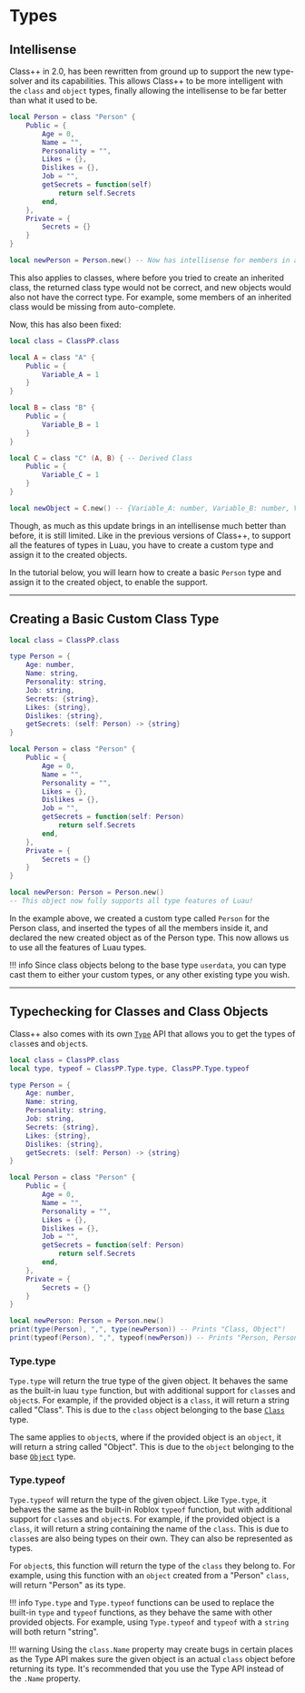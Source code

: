 # Types

## Intellisense

Class++ in 2.0, has been rewritten from ground up to support the new type-solver and its capabilities. 
This allows Class++ to be more intelligent with the `class` and `object` types, finally allowing the intellisense to be far better than what it used to be. 

```lua
local Person = class "Person" {
	Public = {
		Age = 0,
		Name = "",
		Personality = "",
		Likes = {},
		Dislikes = {},
		Job = "",
		getSecrets = function(self)
			return self.Secrets
		end,
	},
	Private = {
		Secrets = {}
	}
}

local newPerson = Person.new() -- Now has intellisense for members in all access specifiers, and obtains the correct types for every member!
```

This also applies to classes, where before you tried to create an inherited class, the returned class type would not be correct, and new objects would also not have the correct type. For example, some members of an inherited class would be missing from auto-complete.

Now, this has also been fixed:

```lua
local class = ClassPP.class

local A = class "A" { 
    Public = {
        Variable_A = 1
    }
}

local B = class "B" { 
    Public = {
        Variable_B = 1
    }
}

local C = class "C" (A, B) { -- Derived Class
    Public = {
        Variable_C = 1
    }
}

local newObject = C.new() -- {Variable_A: number, Variable_B: number, Variable_C: number}
```

Though, as much as this update brings in an intellisense much better than before, it is still limited. Like in the previous versions of Class++, to support all the features of types in Luau, you have to create a custom type and assign it to the created objects.

In the tutorial below, you will learn how to create a basic `Person` type and assign it to the created object, to enable the support.

----

## Creating a Basic Custom Class Type

```lua
local class = ClassPP.class

type Person = {
	Age: number,
	Name: string,
	Personality: string,
	Job: string,
	Secrets: {string},
	Likes: {string},
	Dislikes: {string},
	getSecrets: (self: Person) -> {string}
}

local Person = class "Person" {
	Public = {
		Age = 0,
		Name = "",
		Personality = "",
		Likes = {},
		Dislikes = {},
		Job = "",
		getSecrets = function(self: Person)
			return self.Secrets
		end,
	},
	Private = {
		Secrets = {}
	}
}

local newPerson: Person = Person.new()
-- This object now fully supports all type features of Luau!
```

In the example above, we created a custom type called `Person` for the Person class, and inserted the types of all the members inside it, and declared the new created object as of the Person type. This now allows us to use all the features of Luau types.

!!! info
    Since class objects belong to the base type `userdata`, you can type cast them to either your custom types, or any other existing type you wish.

----

## Typechecking for Classes and Class Objects

Class++ also comes with its own [`Type`](../api-reference/classFunctions/type/type.md) API that allows you to get the types of `class`es and `object`s.

```lua
local class = ClassPP.class
local type, typeof = ClassPP.Type.type, ClassPP.Type.typeof

type Person = {
	Age: number,
	Name: string,
	Personality: string,
	Job: string,
	Secrets: {string},
	Likes: {string},
	Dislikes: {string},
	getSecrets: (self: Person) -> {string}
}

local Person = class "Person" {
	Public = {
		Age = 0,
		Name = "",
		Personality = "",
		Likes = {},
		Dislikes = {},
		Job = "",
		getSecrets = function(self: Person)
			return self.Secrets
		end,
	},
	Private = {
		Secrets = {}
	}
}

local newPerson: Person = Person.new()
print(type(Person), ",", type(newPerson)) -- Prints "Class, Object"!
print(typeof(Person), ",", typeof(newPerson)) -- Prints "Person, Person"!
```

### Type.type

`Type.type` will return the true type of the given object. It behaves the same as the built-in luau `type` function, but with additional support for `class`es and `object`s. For example, if the provided object is a `class`, it will return a string called "Class". This is due to the `class` object belonging to the base [`Class`](../api-reference/dataTypes/class.md) type.

The same applies to `object`s, where if the provided object is an `object`, it will return a string called "Object". This is due to the `object` belonging to the base [`Object`](../api-reference/dataTypes/object.md) type.

### Type.typeof

`Type.typeof` will return the type of the given object. Like `Type.type`, it behaves the same as the built-in Roblox `typeof` function, but with additional support for `class`es and `object`s. For example, if the provided object is a `class`, it will return a string containing the name of the `class`. This is due to `class`es are also being types on their own. They can also be represented as types.

For `object`s, this function will return the type of the `class` they belong to. For example, using this function with an `object` created from a "Person" `class`, will return "Person" as its type.

!!! info
	`Type.type` and `Type.typeof` functions can be used to replace the built-in `type` and `typeof` functions, as they behave the same with other provided objects. For example, using `Type.typeof` and `typeof` with a `string` will both return "string".

!!! warning
    Using the `class.Name` property may create bugs in certain places as the Type API makes sure the given object is an actual `class` object before returning its type. It's recommended that you use the Type API instead of the `.Name` property.
